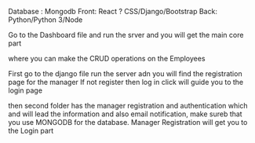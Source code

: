 


Database : Mongodb
Front: React ? CSS/Django/Bootstrap
Back: Python/Python 3/Node



Go to the Dashboard file and run the srver and you will get the main core part
 
where you can make the CRUD operations on the Employees




First go to the django file
run the server adn you will find the registration page for the manager
If not register then log in click will guide you to the login page



then second folder has the manager registration and authentication which
and will lead the information and also email notification, make sureb that you use MONGODB for the database.
Manager Registration will get you to the Login part

